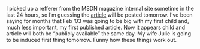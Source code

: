 I picked up a refferer from the MSDN magazine internal site sometime in
the last 24 hours, so I’m guessing the
[article](http://msdn.microsoft.com/msdnmag/issues/03/03/siteskinning/default.aspx)
will be posted tomorrow. I’ve been saying for months that Feb ’03 was
going to be big with my first child and, much less important, my first
published article. Now it appears child and article will both be
“publicly available” the same day. My wife Julie is going to be induced
first thing tomorrow. Funny how these things work out.
